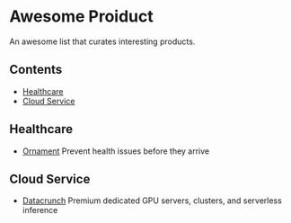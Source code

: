 # Awesome Proiduct
An awesome list that curates interesting products.

## Contents
- [Healthcare](#healthcare)
- [Cloud Service](#cloud-service)

## Healthcare
- [Ornament](https://ornament.health/) Prevent health issues before they arrive

## Cloud Service
- [Datacrunch](https://datacrunch.io/) Premium dedicated GPU servers, clusters, and serverless inference
